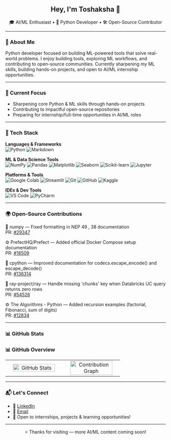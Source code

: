 <h2 align="center">Hey, I'm Toshaksha 👋</h2>

<p align="center">
  🎓 AI/ML Enthusiast • 🐍 Python Developer • 🛠️ Open-Source Contributor
</p>

---

### 🧠 About Me

Python developer focused on building ML-powered tools that solve real-world problems.
I enjoy building tools, exploring ML workflows, and contributing to open-source communities.
Currently sharpening my ML skills, building hands-on projects, and open to AI/ML internship opportunities.

---

### 🎯 Current Focus

- Sharpening core Python & ML skills through hands-on projects  
- Contributing to impactful open-source repositories  
- Preparing for internship/full-time opportunities in AI/ML roles

---

### 🧰 Tech Stack

**Languages & Frameworks**  
![Python](https://img.shields.io/badge/-Python-3776AB?style=for-the-badge&logo=python&logoColor=white) ![Markdown](https://img.shields.io/badge/-Markdown-000000?style=for-the-badge&logo=markdown&logoColor=white)

**ML & Data Science Tools**  
![NumPy](https://img.shields.io/badge/-NumPy-013243?style=for-the-badge&logo=numpy&logoColor=white) ![Pandas](https://img.shields.io/badge/-Pandas-150458?style=for-the-badge&logo=pandas&logoColor=white) ![Matplotlib](https://img.shields.io/badge/-Matplotlib-11557C?style=for-the-badge&logo=matplotlib&logoColor=white) ![Seaborn](https://img.shields.io/badge/-Seaborn-4A4E69?style=for-the-badge) ![Scikit-learn](https://img.shields.io/badge/-Scikit--learn-F7931E?style=for-the-badge&logo=scikit-learn&logoColor=white) ![Jupyter](https://img.shields.io/badge/-Jupyter-F37626?style=for-the-badge&logo=jupyter&logoColor=white)

**Platforms & Tools**  
![Google Colab](https://img.shields.io/badge/-Google_Colab-F9AB00?style=for-the-badge&logo=googlecolab&logoColor=black) ![Streamlit](https://img.shields.io/badge/-Streamlit-FF4B4B?style=for-the-badge&logo=streamlit&logoColor=white) ![Git](https://img.shields.io/badge/-Git-F05032?style=for-the-badge&logo=git&logoColor=white) ![GitHub](https://img.shields.io/badge/-GitHub-181717?style=for-the-badge&logo=github&logoColor=white) ![Kaggle](https://img.shields.io/badge/-Kaggle-20BEFF?style=for-the-badge&logo=kaggle&logoColor=white)

**IDEs & Dev Tools**  
![VS Code](https://img.shields.io/badge/-VS_Code-0078D4?style=for-the-badge&logo=visual-studio-code&logoColor=white) ![PyCharm](https://img.shields.io/badge/-PyCharm-000000?style=for-the-badge&logo=pycharm&logoColor=white) 

---

<!--
### 🚀 Projects

- **Spam vs Ham Email Classifier**  
  Built a natural language processing model using scikit-learn to classify emails as spam or ham.  
  [View Repo](https://github.com/Toshaksha/spam-ham-classifier) | Accuracy: 94%

- **Breast Cancer Detection**  
  Developed a classification model on medical datasets to predict malignancy with high accuracy using multiple ML algorithms.  
  [View Repo](https://github.com/Toshaksha/breast-cancer-detection) | Accuracy: 96%

- **Movie Recommendation System**  
  Created a collaborative filtering-based recommendation system using Python and Pandas to suggest movies based on user preferences.  
  [View Repo](https://github.com/Toshaksha/movie-recommendation-system)

---
-->



### 🌍 Open-Source Contributions

🔢 numpy — Fixed formatting in NEP 49 , 38 documentation  
PR: [#29347](https://github.com/numpy/numpy/pull/29347)
 
⚙️ PrefectHQ/Prefect — Added official Docker Compose setup documentation  
PR: [#18509](https://github.com/PrefectHQ/prefect/pull/18509)

🐍 cpython — Improved documentation for codecs.escape_encode() and escape_decode()  
PR: [#136314](https://github.com/python/cpython/pull/136314)

🌟 ray-project/ray — Handle missing 'chunks' key when Databricks UC query returns zero rows  
PR: [#54526](https://github.com/ray-project/ray/pull/54526)

⚙️ The Algorithms - Python — Added recursion examples (factorial, Fibonacci, sum of digits)  
PR: [#12834](https://github.com/TheAlgorithms/Python/pull/12834)

---

### 📊 GitHub Stats

### 📊 GitHub Overview

<table>
  <tr>
    <td width="50%" align="center">
      <img src="https://github-readme-stats.vercel.app/api?username=Toshaksha&show_icons=true&theme=radical&include_all_commits=true&count_private=true" alt="GitHub Stats" style="width: 90%;" />
    </td>
    <td width="50%" align="center">
      <img src="https://github-readme-activity-graph.vercel.app/graph?username=Toshaksha&theme=github" alt="Contribution Graph" style="width: 90%;" />
    </td>
  </tr>
</table>

---


### 📬 Let's Connect

- 💼 [LinkedIn](https://www.linkedin.com/in/toshaksha/)  
- 📧 [Email](mailto:toshaksha02@gmail.com) 
- 📨 Open to internships, projects & learning opportunities!

---

<p align="center">⭐ Thanks for visiting — more AI/ML content coming soon!</p>


